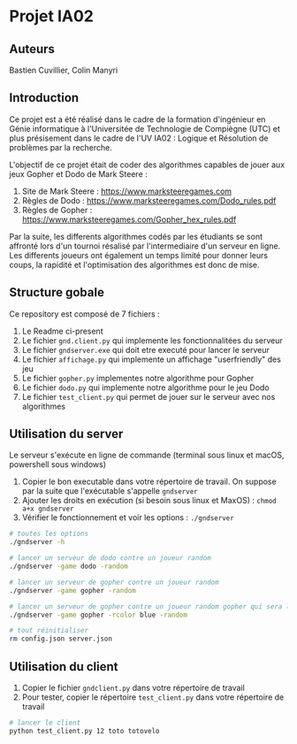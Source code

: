 # Projet IA02 

## Auteurs

Bastien Cuvillier, Colin Manyri

## Introduction

Ce projet est a été réalisé dans le cadre de la formation d'ingénieur en Génie informatique à l'Universitée de Technologie de Compiègne (UTC) et plus présisement dans le cadre de l'UV IA02 : Logique et Résolution de problèmes par la recherche.

L'objectif de ce projet était de coder des algorithmes capables de jouer aux jeux Gopher et Dodo de Mark Steere :
1. Site de Mark Steere : https://www.marksteeregames.com
2. Règles de Dodo : https://www.marksteeregames.com/Dodo_rules.pdf
3. Règles de Gopher : https://www.marksteeregames.com/Gopher_hex_rules.pdf

Par la suite, les differents algorithmes codés par les étudiants se sont affronté lors d'un tournoi résalisé par l'intermediaire d'un serveur en ligne. Les differents joueurs ont également un temps limité pour donner leurs coups, la rapidité et l'optimisation 
des algorithmes est donc de mise.

## Structure gobale 

Ce repository est composé de 7 fichiers : 
1. Le Readme ci-present
2. Le fichier `gnd.client.py` qui implemente les fonctionnalitées du serveur
3. Le fichier `gndserver.exe` qui doit etre executé pour lancer le serveur
4. Le fichier `affichage.py` qui implemente un affichage "userfriendly" des jeu
5. Le fichier `gopher.py` implementes notre algorithme pour Gopher
6. Le fichier `dodo.py` qui implemente notre algorithme pour le jeu Dodo
7. Le fichier `test_client.py` qui permet de jouer sur le serveur avec nos algorithmes





## Utilisation du server

Le serveur s'exécute en ligne de commande (terminal sous linux et macOS, powershell sous windows) 

1. Copier le bon executable dans votre répertoire de travail. On suppose par la suite que l'exécutable s'appelle `gndserver`
2. Ajouter les droits en exécution (si besoin sous linux et MaxOS) : `chmod a+x gndserver`
3. Vérifier le fonctionnement et voir les options : `./gndserver`

```bash
# toutes les options
./gndserver -h
```

```bash
# lancer un serveur de dodo contre un joueur random
./gndserver -game dodo -random 
```

```bash
# lancer un serveur de gopher contre un joueur random
./gndserver -game gopher -random
```

```bash
# lancer un serveur de gopher contre un joueur random gopher qui sera la joueur bleu
./gndserver -game gopher -rcolor blue -random
```

```bash
# tout réinitialiser
rm config.json server.json
```

## Utilisation du client

1. Copier le fichier `gndclient.py` dans votre répertoire de travail
2. Pour tester, copier le répertoire `test_client.py` dans votre répertoire de travail

```bash
# lancer le client
python test_client.py 12 toto totovelo
```
